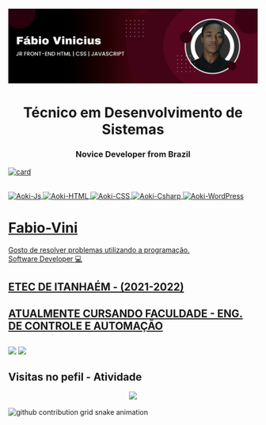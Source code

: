 ![logo](https://github.com/Fabio-Vini/Fabio-Vini/blob/main/banner.png)

<h1 align="center">Técnico em Desenvolvimento de Sistemas</h1>
<h3 align="center">Novice Developer from Brazil</h3>

<!--<a href="https://github.com/Fabio-Vini">
  <img height="230em" src="https://github-readme-stats.vercel.app/api/top-langs/?username=Fabio-Vini&hide=html&layout=compact=true&theme=radical"/>
  <img height="230em" src="https://github-readme-stats.vercel.app/api?username=Fabio-Vini&theme=radical"/>
</div>-->

[![card](https://github-readme-stats.vercel.app/api?username=Fabio-Vini&theme=radical)](https://github.com/FabioNeves28/)


<a href="https://github.com/Fabio-Vini"> 

  <br>
  <!-- https://devicon.dev -->
  <img align="center" alt="Aoki-Js" height="30" width="40" src="https://cdn.jsdelivr.net/gh/devicons/devicon/icons/javascript/javascript-plain.svg">
  <img align="center" alt="Aoki-HTML" height="30" width="40" src="https://cdn.jsdelivr.net/gh/devicons/devicon/icons/html5/html5-plain.svg">
  <img align="center" alt="Aoki-CSS" height="30" width="40" src="https://cdn.jsdelivr.net/gh/devicons/devicon/icons/css3/css3-plain.svg">
  <img align="center" alt="Aoki-Csharp" height="30" width="40" src="https://cdn.jsdelivr.net/gh/devicons/devicon/icons/csharp/csharp-plain.svg">
  <a href="https://www.figma.com/files/recent?fuid=1026982566688721097"><img align="center" alt="Aoki-WordPress" height="30" width="40" src="https://cdn.jsdelivr.net/gh/devicons/devicon/icons/figma/figma-original.svg"></a>
   
  
 
</div>
  <a href="https://github.com/Fabio-Vini">


# Fabio-Vini

Gosto de resolver problemas utilizando a programação.
<br />
Software Developer :computer:

## ETEC DE ITANHAÉM - (2021-2022)
## ATUALMENTE CURSANDO FACULDADE - ENG. DE CONTROLE E AUTOMAÇÃO 
  

 
##

<div>
 <a href="mailto:fabinicius10@gmail.com"><img src="https://img.shields.io/badge/Gmail-D14836?style=for-the-badge&logo=gmail&logoColor=white" /></a>
 <a href="https://www.linkedin.com/public-profile/settings?lipi=urn%3Ali%3Apage%3Ad_flagship3_profile_self_edit_contact-info%3Bn2uvNG4ZRUesgJ%2Fl8h2Q0Q%3D%3D"><img src="https://img.shields.io/badge/LinkedIn-0077B5?style=for-the-badge&logo=linkedin&logoColor=white" /></a>
</div>

## Visitas no pefil - Atividade

<!-- visitors count  -->

<p align="center" >   
  <img src="https://profile-counter.glitch.me/Fabio-Vini/count.svg" />  
</p>

<!-- github workflow  -->

 ![github contribution grid snake animation](https://raw.githubusercontent.com/Fabio-Vini/alexiakattah/output/github-contribution-grid-snake.svg)

